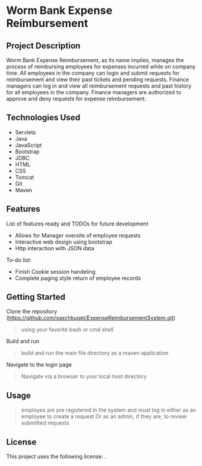 # Worm Bank Expense Reimbursement

## Project Description

Worm Bank Expense Reimbursement, as its name implies, manages the process of reimbursing employees for 
expenses incurred while on company time. All employees in the company can login and submit requests 
for reimbursement and view their past tickets and pending requests. Finance managers can log in and 
view all reimbursement requests and past history for all employees in the company. 
Finance managers are authorized to approve and deny requests for expense reimbursement.

## Technologies Used

* Servlets 
* Java
* JavaScript
* Bootstrap
* JDBC
* HTML
* CSS
* Tomcat
* Git
* Maven

## Features

List of features ready and TODOs for future development
* Allows for Manager oversite of employee requests
* Interactive web design using bootstrap
* Http interaction with JSON data

To-do list:
* Finish Cookie session handeling
* Complete paging style return of employee records

## Getting Started

Clone the repository
(https://github.com/xaxchkuget/ExpenseReimbursementSystem.git)
> using your favorite bash or cmd shell 

Build and run
> build and run the main file directory as a maven application

Navigate to the login page
> Navigate via a browser to your local host directory

## Usage

> employes are pre registered in the system and must log in either as an employee to create a request
> Or as an admin, if they are, to review submitted requests

## License

This project uses the following license: [<MIT>](<https://github.com/xaxchkuget/ExpenseReimbursementSystem/blob/main/LICENSE>).

